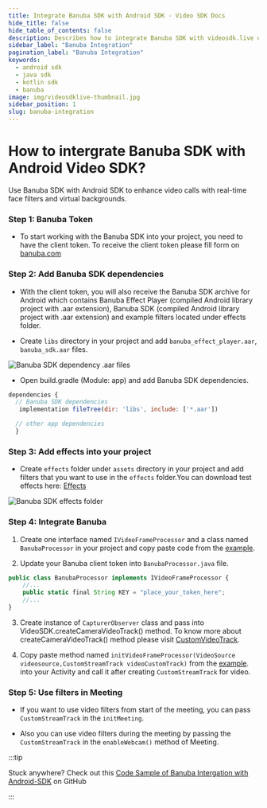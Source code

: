```yaml
---
title: Integrate Banuba SDK with Android SDK - Video SDK Docs
hide_title: false
hide_table_of_contents: false
description: Describes how to integrate Banuba SDK with videosdk.live using Android SDK to enhance video calls with real-time face filters and virtual backgrounds.
sidebar_label: "Banuba Integration"
pagination_label: "Banuba Integration"
keywords:
  - android sdk
  - java sdk
  - kotlin sdk
  - banuba
image: img/videosdklive-thumbnail.jpg
sidebar_position: 1
slug: banuba-integration
---
```


# How to intergrate Banuba SDK with Android Video SDK?

Use Banuba SDK with Android SDK to enhance video calls with real-time face filters and virtual backgrounds.

### Step 1: Banuba Token

- To start working with the Banuba SDK into your project, you need to have the client token. To receive the client token please fill form on [banuba.com](https://www.banuba.com/)

### Step 2: Add Banuba SDK dependencies

- With the client token, you will also receive the Banuba SDK archive for Android which contains Banuba Effect Player (compiled Android library project with .aar extension), Banuba SDK (compiled Android library project with .aar extension) and example filters located under effects folder.

- Create `libs` directory in your project and add `banuba_effect_player.aar`, `banuba_sdk.aar` files.

<div style={{textAlign: 'center'}}>

![Banuba SDK dependency .aar files](/img/android/banuba/banuba_dependency.png)

</div>

- Open build.gradle (Module: app) and add Banuba SDK dependencies.

```js title="app/build.gradle"
dependencies {
  // Banuba SDK dependencies
   implementation fileTree(dir: 'libs', include: ['*.aar'])

  // other app dependencies
  }
```

### Step 3: Add effects into your project

- Create `effects` folder under `assets` directory in your project and add filters that you want to use in the `effects` folder.You can download test effects here: [Effects](https://docs.banuba.com/face-ar-sdk-v1/overview/demo_face_filters)

<div style={{textAlign: 'center'}}>

![Banuba SDK effects folder](/img/android/banuba/banuba_effects.png)

</div>

### Step 4: Integrate Banuba

1. Create one interface named `IVideoFrameProcessor` and a class named `BanubaProcessor` in your project and copy paste code from the [example](https://github.com/videosdk-live/videosdk-rtc-android-sdk-banuba-example).

2. Update your Banuba client token into `BanubaProcessor.java` file.

```js title="BanubaProcessor.java"
public class BanubaProcessor implements IVideoFrameProcessor {
    //...
    public static final String KEY = "place_your_token_here";
    //...
}
```

3. Create instance of `CapturerObserver` class and pass into VideoSDK.createCameraVideoTrack() method. To know more about createCameraVideoTrack() method please visit [CustomVideoTrack](../features/custom-track/custom-video-track.md).

4. Copy paste method named `initVideoFrameProcessor(VideoSource videosource,CustomStreamTrack videoCustomTrack)` from the [example](https://github.com/videosdk-live/videosdk-rtc-android-sdk-banuba-example). into your Activity and call it after creating `CustomStreamTrack` for video.

### Step 5: Use filters in Meeting

- If you want to use video filters from start of the meeting, you can pass `CustomStreamTrack` in the `initMeeting`.

- Also you can use video filters during the meeting by passing the `CustomStreamTrack` in the `enableWebcam()` method of Meeting.

:::tip

Stuck anywhere? Check out this [Code Sample of Banuba Intergation with Android-SDK](https://github.com/videosdk-live/videosdk-rtc-android-sdk-banuba-example.git) on GitHub

:::
